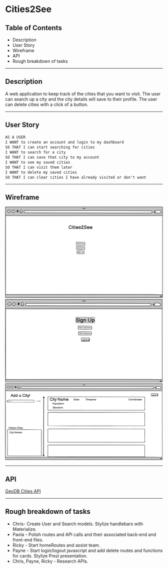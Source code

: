 # Cities2See

## Table of Contents

* Description 
* User Story
* Wireframe
* API
* Rough breakdown of tasks

---

## Description

A web application to keep track of the cities that you want to visit. The user can search up a city and the city details will save to their profile. The user can delete cities with a click of a button. 

---

## User Story

```
AS A USER
I WANT to create an account and login to my dashboard
SO THAT I can start searching for cities
I WANT to search for a city
SO THAT I can save that city to my account
I WANT to see my saved cities
SO THAT I can visit them later
I WANT to delete my saved cities
SO THAT I can clear cities I have already visited or don't want
```

---

## Wireframe

![Screenshot of Wireframe](public/images/Cities2See.PNG)
![Screenshot of Wireframe](public/images/Cities2See-3.PNG)
![Screenshot of Wireframe](public/images/Cities2See-2.PNG)

---


## API

[GeoDB Cities API](https://rapidapi.com/wirefreethought/api/geodb-cities)

---

## Rough breakdown of tasks

* Chris- Create User and Search models. Stylize handlebars with Materialize.
* Paola - Polish routes and API calls and their associated back-end and front-end files.
* Ricky - Start homeRoutes and assist team.
* Payne - Start login/logout javascript and add delete routes and functions for cards. Stylize Prezi presentation.
* Chris, Payne, Ricky - Research APIs.